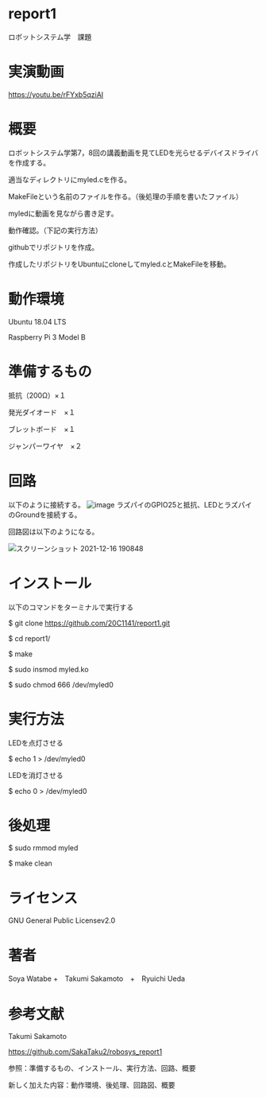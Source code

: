 # report1
ロボットシステム学　課題

# 実演動画

https://youtu.be/rFYxb5qziAI

# 概要
ロボットシステム学第7，8回の講義動画を見てLEDを光らせるデバイスドライバを作成する。

適当なディレクトリにmyled.cを作る。

MakeFileという名前のファイルを作る。（後処理の手順を書いたファイル）

myledに動画を見ながら書き足す。

動作確認。（下記の実行方法）

githubでリポジトリを作成。

作成したリポジトリをUbuntuにcloneしてmyled.cとMakeFileを移動。

# 動作環境
Ubuntu 18.04 LTS

Raspberry Pi 3 Model B

# 準備するもの
抵抗（200Ω）×１

発光ダイオード　×１

ブレットボード　×１

ジャンパーワイヤ　×２

# 回路
以下のように接続する。
![image](https://user-images.githubusercontent.com/67887230/146323253-d0888f15-a497-4c7d-9b49-b461fd9e7498.png)
ラズパイのGPIO25と抵抗、LEDとラズパイのGroundを接続する。

回路図は以下のようになる。

![スクリーンショット 2021-12-16 190848](https://user-images.githubusercontent.com/67887230/146351771-d644fe15-d6be-4559-a69b-0cdc157f06d8.png)



# インストール
以下のコマンドをターミナルで実行する

$ git clone https://github.com/20C1141/report1.git

$ cd report1/

$ make

$ sudo insmod myled.ko

$ sudo chmod 666 /dev/myled0

# 実行方法
LEDを点灯させる

$ echo 1 > /dev/myled0

LEDを消灯させる

$ echo 0 > /dev/myled0

# 後処理

$ sudo rmmod myled

$ make clean

# ライセンス
GNU General Public Licensev2.0



# 著者
Soya Watabe +　Takumi Sakamoto　+　Ryuichi Ueda

# 参考文献
Takumi Sakamoto

https://github.com/SakaTaku2/robosys_report1

参照：準備するもの、インストール、実行方法、回路、概要

新しく加えた内容：動作環境、後処理、回路図、概要
